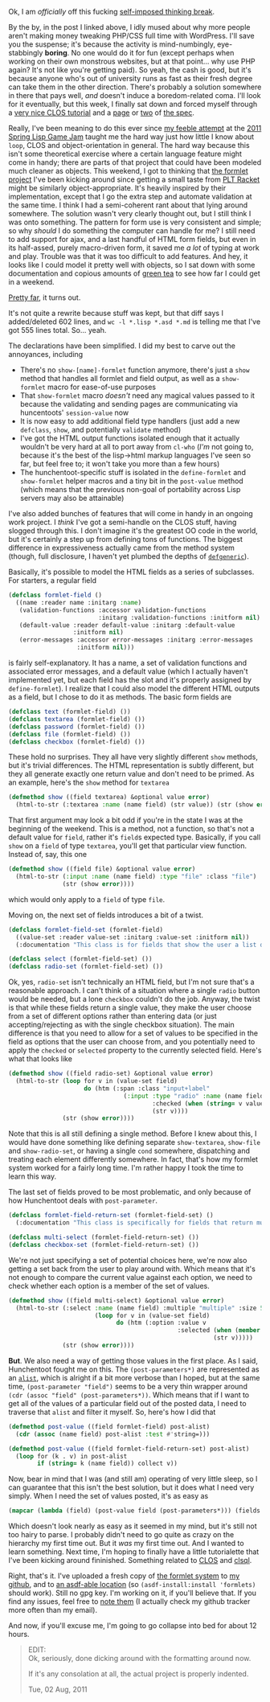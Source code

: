Ok, I am *officially* off this fucking [self-imposed thinking break](http://langnostic.blogspot.com/2011/06/ugh.html).

By the by, in the post I linked above, I idly mused about why more people aren't making money tweaking PHP/CSS full time with WordPress. I'll save you the suspense; it's because the activity is mind-numbingly, eye-stabbingly **boring**. No one would do it for fun (except perhaps when working on their own monstrous websites, but at that point... why use PHP again? It's not like you're getting paid). So yeah, the cash is good, but it's because anyone who's out of university runs as fast as their fresh degree can take them in the other direction. There's probably a solution somewhere in there that pays well, *and* doesn't induce a boredom-related coma. I'll look for it eventually, but this week, I finally sat down and forced myself through a [very nice CLOS tutorial](http://cl-cookbook.sourceforge.net/clos-tutorial/index.html) and a [page](http://www.lispworks.com/documentation/HyperSpec/Body/m_defcla.htm#defclass) or [two](http://www.lispworks.com/documentation/HyperSpec/Body/m_defmet.htm#defmethod) of [the spec](http://www.lispworks.com/documentation/HyperSpec/Front/index.htm).

Really, I've been meaning to do this ever since [my feeble attempt](http://langnostic.blogspot.com/2011/04/game-jam.html) at the [2011 Spring Lisp Game Jam](http://lispgames.org/index.php/2011_Spring_Lisp_Game_Jam) taught me the hard way just how little I know about `loop`, CLOS and object-orientation in general. The hard way because this isn't some theoretical exercise where a certain language feature might come in handy; there are parts of that project that could have been modeled much cleaner as objects. This weekend, I got to thinking that [the formlet project](https://github.com/Inaimathi/formlets) I've been kicking around since getting a small taste from [PLT Racket](http://docs.racket-lang.org/web-server/formlets.html?q=formlet#(form._((lib._web-server/formlets/syntax..rkt)._formlet))) might be similarly object-appropriate. It's heavily inspired by their implementation, except that I go the extra step and automate validation at the same time. I think I had a semi-coherent rant about that lying around somewhere. The solution wasn't very clearly thought out, but I still think I was onto something. The pattern for form use is very consistent and simple; so why *should* I do something the computer can handle for me? I still need to add support for ajax, and a last handful of HTML form fields, but even in its half-assed, purely macro-driven form, it saved me *a lot* of typing at work and play. Trouble was that it was too difficult to add features. And hey, it looks like I could model it pretty well with objects, so I sat down with some documentation and copious amounts of [green tea](http://www.youtube.com/watch?v=F9zT5VZKHI0) to see how far I could get in a weekend.

[Pretty far](https://github.com/Inaimathi/formlets/commit/844ea0042b15dc6be0e506b65a7f3cc28056eb42), it turns out.

It's not quite a rewrite because stuff was kept, but that diff says I added/deleted 602 lines, and `wc -l *.lisp *.asd *.md` is telling me that I've got 555 lines total. So... yeah.

The declarations have been simplified. I did my best to carve out the annoyances, including


- There's no `show-[name]-formlet` function anymore, there's just a `show` method that handles all formlet and field output, as well as a `show-formlet` macro for ease-of-use purposes
- That `show-formlet` macro *doesn't* need any magical values passed to it because the validating and sending pages are communicating via huncentoots' `session-value` now
- It is now easy to add additional field type handlers (just add a new `defclass`, `show`, and potentially `validate` method)
- I've got the HTML output functions isolated enough that it actually wouldn't be very hard at all to port away from `cl-who` (*I'm* not going to, because it's the best of the lisp->html markup languages I've seen so far, but feel free to; it won't take you more than a few hours)
- The hunchentoot-specific stuff is isolated in the `define-formlet` and `show-formlet` helper macros and a tiny bit in the `post-value` method (which means that the previous non-goal of portability across Lisp servers may also be attainable)


I've also added bunches of features that will come in handy in an ongoing work project. I *think* I've got a semi-handle on the CLOS stuff, having slogged through this. I don't imagine it's the greatest OO code in the world, but it's certainly a step up from defining tons of functions. The biggest difference in expressiveness actually came from the method system (though, full disclosure, I haven't yet plumbed the depths of [`defgeneric`](http://www.lispworks.com/documentation/HyperSpec/Body/m_defgen.htm#defgeneric)).

Basically, it's possible to model the HTML fields as a series of subclasses. For starters, a regular field

```lisp
(defclass formlet-field ()
  ((name :reader name :initarg :name)
   (validation-functions :accessor validation-functions 
                         :initarg :validation-functions :initform nil)
   (default-value :reader default-value :initarg :default-value 
                  :initform nil)
   (error-messages :accessor error-messages :initarg :error-messages 
                   :initform nil)))
```


is fairly self-explanatory. It has a name, a set of validation functions and associated error messages, and a default value (which I actually haven't implemented yet, but each field has the slot and it's properly assigned by `define-formlet`). I realize that I could also model the different HTML outputs as a field, but I chose to do it as methods. The basic form fields are 

```lisp
(defclass text (formlet-field) ())
(defclass textarea (formlet-field) ())
(defclass password (formlet-field) ())
(defclass file (formlet-field) ())
(defclass checkbox (formlet-field) ())
```

These hold no surprises. They all have very slightly different `show` methods, but it's trivial differences. The HTML representation is subtly different, but they all generate exactly one return value and don't need to be primed. As an example, here's the `show` method for `textarea`

```lisp
(defmethod show ((field textarea) &optional value error)
  (html-to-str (:textarea :name (name field) (str value)) (str (show error))))
```

That first argument may look a bit odd if you're in the state I was at the beginning of the weekend. This is a method, not a function, so that's not a default value for `field`, rather it's `field`s expected type. Basically, if you call `show` on a `field` of type `textarea`, you'll get that particular view function. Instead of, say, this one

```lisp
(defmethod show ((field file) &optional value error)
  (html-to-str (:input :name (name field) :type "file" :class "file") 
               (str (show error))))
```

which would only apply to a `field` of type `file`. 

Moving on, the next set of fields introduces a bit of a twist.

```lisp
(defclass formlet-field-set (formlet-field)
  ((value-set :reader value-set :initarg :value-set :initform nil))
  (:documentation "This class is for fields that show the user a list of options"))

(defclass select (formlet-field-set) ())
(defclass radio-set (formlet-field-set) ())
```

Ok, yes, `radio-set` isn't technically an HTML field, but I'm not sure that's a reasonable approach. I can't think of a situation where a single `radio` button would be needed, but a lone `checkbox` couldn't do the job. Anyway, the twist is that while these fields return a single value, they make the user choose from a set of different options rather than entering data (or just accepting/rejecting as with the single checkbox situation). The main difference is that you need to allow for a set of values to be specified in the field as options that the user can choose from, and you potentially need to apply the `checked` or `selected` property to the currently selected field. Here's what that looks like

```lisp
(defmethod show ((field radio-set) &optional value error)
  (html-to-str (loop for v in (value-set field)
                     do (htm (:span :class "input+label" 
                                (:input :type "radio" :name (name field) :value v 
                                        :checked (when (string= v value) "checked"))
                                        (str v))))
               (str (show error))))
```

Note that this is all still defining a single method. Before I knew about this, I would have done something like defining separate `show-textarea`, `show-file` and `show-radio-set`, or having a single `cond` somewhere, dispatching and treating each element differently somewhere. In fact, that's how my formlet system worked for a fairly long time. I'm rather happy I took the time to learn this way.

The last set of fields proved to be most problematic, and only because of how Hunchentoot deals with `post-parameter`.

```lisp
(defclass formlet-field-return-set (formlet-field-set) ()
  (:documentation "This class is specifically for fields that return multiple values from the user"))

(defclass multi-select (formlet-field-return-set) ())
(defclass checkbox-set (formlet-field-return-set) ())
```

We're not just specifying a set of potential choices here, we're now also getting a set back from the user to play around with. Which means that it's not enough to compare the current value against each option, we need to check whether each option is a member of the set of values.

```lisp
(defmethod show ((field multi-select) &optional value error)
  (html-to-str (:select :name (name field) :multiple "multiple" :size 5
                        (loop for v in (value-set field)
                              do (htm (:option :value v 
                                               :selected (when (member v value :test #'string=) "selected")
                                                         (str v)))))
               (str (show error))))
```

**But**. We also need a way of getting those values in the first place. As I said, Hunchentoot fought me on this. The `(post-parameters*)` are represented as an [`alist`](http://www.lispworks.com/documentation/HyperSpec/Body/26_glo_a.htm#alist), which is alright if a bit more verbose than I hoped, but at the same time, `(post-parameter "field")` seems to be a very thin wrapper around `(cdr (assoc "field" (post-parameters*))`. Which means that if I want to get all of the values of a particular field out of the posted data, I need to traverse that `alist` and filter it myself. So, here's how I did that

```lisp
(defmethod post-value ((field formlet-field) post-alist)
  (cdr (assoc (name field) post-alist :test #'string=)))

(defmethod post-value ((field formlet-field-return-set) post-alist)
  (loop for (k . v) in post-alist
        if (string= k (name field)) collect v))
```

Now, bear in mind that I was (and still am) operating of very little sleep, so I can guarantee that this isn't the best solution, but it does what I need very simply. When I need the set of values posted, it's as easy as 

```lisp
(mapcar (lambda (field) (post-value field (post-parameters*))) (fields formlet))
```

Which doesn't look nearly as easy as it seemed in my mind, but it's still not too hairy to parse. I probably didn't need to go quite as crazy on the hierarchy my first time out. But it *was* my first time out. And I wanted to learn something. Next time, I'm hoping to finally have a little tutorialette that I've been kicking around fininished. Something related to [CLOS](http://www.gigamonkeys.com/book/object-reorientation-generic-functions.html) and [clsql](http://clsql.b9.com/).

Right, that's it. I've uploaded a fresh copy of [the formlet system](https://github.com/Inaimathi/formlets) to [my github](https://github.com/Inaimathi), and to [an asdf-able location](http://173.255.226.138/formlets.tar.gz) (so `(asdf-install:install 'formlets)` should work). Still no gpg key. I'm working on it, if you'll believe that. If you find any issues, feel free to [note them](https://github.com/Inaimathi/formlets/issues?sort=created&direction=desc&state=open) (I actually check my github tracker more often than my email).

And now, if you'll excuse me, I'm going to go collapse into bed for about 12 hours.

> EDIT:  
> Ok, seriously, done dicking around with the formatting around now.  
>   
> If it's any consolation at all, the actual project is properly indented.  
>   
> Tue, 02 Aug, 2011  
